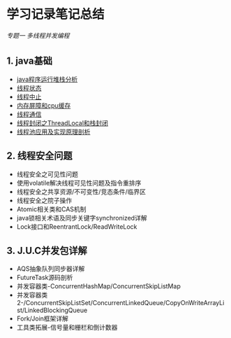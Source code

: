 # 学习记录笔记总结
###### 专题一 多线程并发编程
## 1. java基础

* [java程序运行堆栈分析]()
* [线程状态]()
* [线程中止]()
* [内存屏障和cpu缓存]()
* [线程通信]()
* [线程封闭之ThreadLocal和栈封闭]()
* [线程池应用及实现原理剖析]()

## 2. 线程安全问题

* 线程安全之可见性问题
* 使用volatile解决线程可见性问题及指令重排序
* 线程安全之共享资源/不可变性/竞态条件/临界区
* 线程安全之院子操作
* Atomic相关类和CAS机制
* java锁相关术语及同步关键字synchronized详解
* Lock接口和ReentrantLock/ReadWriteLock

## 3. J.U.C并发包详解

* AQS抽象队列同步器详解
* FutureTask源码剖析
* 并发容器类-ConcurrentHashMap/ConcurrentSkipListMap
* 并发容器类2-/ConcurrentSkipListSet/ConcurrentLinkedQueue/CopyOnWriteArrayList/LinkedBlockingQueue
* Fork/Join框架详解
* 工具类拓展-信号量和栅栏和倒计数器



